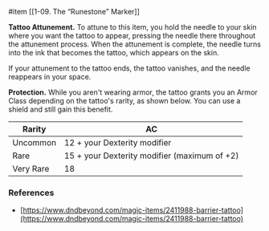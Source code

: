  #item [[1-09. The “Runestone” Marker]]

**Tattoo Attunement.** To attune to this item, you hold the needle to your skin where you want the tattoo to appear, pressing the needle there throughout the attunement process. When the attunement is complete, the needle turns into the ink that becomes the tattoo, which appears on the skin.

If your attunement to the tattoo ends, the tattoo vanishes, and the needle reappears in your space.

**Protection.** While you aren't wearing armor, the tattoo grants you an Armor Class depending on the tattoo's rarity, as shown below. You can use a shield and still gain this benefit.

| Rarity    | AC                                           |
| --------- | -------------------------------------------- |
| Uncommon  | 12 + your Dexterity modifier                 |
| Rare      | 15 + your Dexterity modifier (maximum of +2) |
| Very Rare | 18                                           |

### References

* [https://www.dndbeyond.com/magic-items/2411988-barrier-tattoo](https://www.dndbeyond.com/magic-items/2411988-barrier-tattoo)
